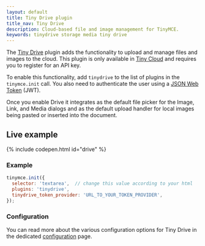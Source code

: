 ```yaml
---
layout: default
title: Tiny Drive plugin
title_nav: Tiny Drive
description: Cloud-based file and image management for TinyMCE.
keywords: tinydrive storage media tiny drive
---
```


The [Tiny Drive]({{site.baseurl}}/tiny-drive/overview/) plugin adds the functionality to upload and manage files and images to the cloud. This plugin is only available in [Tiny Cloud](https://www.tiny.cloud/download/) and requires you to register for an API key.

To enable this functionality, add `tinydrive` to the list of plugins in the `tinymce.init` call. You also need to authenticate the user using a [JSON Web Token]({{site.baseurl}}/tiny-drive/jwt-authentication) (JWT).

Once you enable Drive it integrates as the default file picker for the Image, Link, and Media dialogs and as the default upload handler for local images being pasted or inserted into the document.

## Live example

{% include codepen.html id="drive" %}

### Example

```js
tinymce.init({
  selector: 'textarea',  // change this value according to your html
  plugins: 'tinydrive',
  tinydrive_token_provider: 'URL_TO_YOUR_TOKEN_PROVIDER',
});
```

### Configuration

You can read more about the various configuration options for Tiny Drive in the dedicated [configuration]({{site.baseurl}}/tiny-drive/configuration/) page.